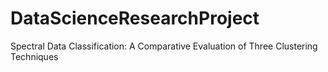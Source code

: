 # DataScienceResearchProject
Spectral Data Classification: A Comparative Evaluation of Three Clustering Techniques
